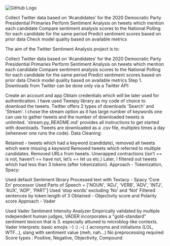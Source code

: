 ![GitHub Logo]()




Collect Twitter data based on ‘#candidates’ for the 2020 Democratic Party Presidential Primaries
Perform Sentiment Analysis on tweets which mention each candidate
Compare sentiment analysis scores to the National Polling for each candidate for the same period
Predict sentiment scores based on prior data
Check model quality based on available metrics









The aim of the Twitter Sentiment Analysis project is to:

Collect Twitter data based on ‘#candidates’ for the 2020 Democratic Party Presidential Primaries
Perform Sentiment Analysis on tweets which mention each candidate
Compare sentiment analysis scores to the National Polling for each candidate for the same period
Predict sentiment scores based on prior data
Check model quality based on available metrics
Step 1. Downloads from Twitter can be done only via a Twitter API:

Create an account and app
Obtain credentials which will be later used for authentication.
I have used Tweepy library as my code of choice to download the tweets. Twitter offers 2 types of downloads 'Search' and 'Stream'. I chose the stream option as it has large number of keywords one can use to gather tweets and the number of downloaded tweets is unlimited. 'stream.py_README.md' provides all instructions to get started with downloads.
Tweets are downloaded as a .csv file, multiples times a day (whenever one runs the code).
Data Cleaning:

Retained - tweets which had a keyword (candidate), removed all tweets which were missing a keyword
Removed tweets which referred to multiple candidates.
Removed URLs from tweets.
Unwrapped contractions (isn’t == is not, haven’t == have not, let’s == let us etc.)
Later, I filtered out tweets which had less than 3 tokens (after tokenization).
Approach - Tokenization, Spacy:

Used default Sentiment library
Processed text with Textacy - Spacy ‘Core En’ processor
Used Parts of Speech = ['NOUN', 'ADJ', 'VERB', 'ADV', 'INTJ', 'AUX', 'ADP', 'PART']
Used ‘stop words’ excluding ‘No’ and ‘Not’
Filtered sentences by token length of 3
Obtained - Objectivity score and Polarity score
Approach - Vader

Used Vader Sentiment Intensity Analyzer
Empirically validated by multiple independent human judges, VADER incorporates a "gold-standard" sentiment lexicon that is 3. especially attuned to microblog-like contexts. Vader interprets:
basic emojis :-) :) :-( :(
acronyms and initialisms (LOL, WTF…), slang with sentiment value (meh, nah…) No preprocessing required
Score types : Positive, Negative, Objectivity, Compound
